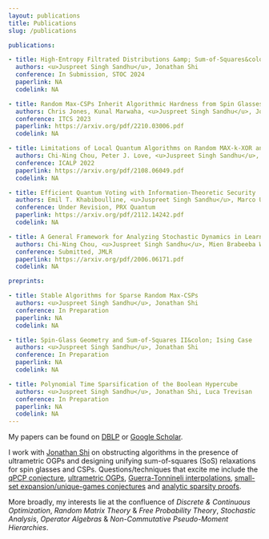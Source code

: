 ```yaml
---
layout: publications
title: Publications
slug: /publications

publications:

- title: High-Entropy Filtrated Distributions &amp; Sum-of-Squares&colon; Spherical Case
  authors: <u>Juspreet Singh Sandhu</u>, Jonathan Shi
  conference: In Submission, STOC 2024
  paperlink: NA
  codelink: NA

- title: Random Max-CSPs Inherit Algorithmic Hardness from Spin Glasses
  authors: Chris Jones, Kunal Marwaha, <u>Juspreet Singh Sandhu</u>, Jonathan Shi
  conference: ITCS 2023
  paperlink: https://arxiv.org/pdf/2210.03006.pdf
  codelink: NA

- title: Limitations of Local Quantum Algorithms on Random MAX-k-XOR and Beyond
  authors: Chi-Ning Chou, Peter J. Love, <u>Juspreet Singh Sandhu</u>, Jonathan Shi
  conference: ICALP 2022
  paperlink: https://arxiv.org/pdf/2108.06049.pdf
  codelink: NA

- title: Efficient Quantum Voting with Information-Theoretic Security
  authors: Emil T. Khabiboulline, <u>Juspreet Singh Sandhu</u>, Marco Ugo Gambetta, Mikhail D. Lukin, Johannes Borregaard
  conference: Under Revision, PRX Quantum
  paperlink: https://arxiv.org/pdf/2112.14242.pdf
  codelink: NA

- title: A General Framework for Analyzing Stochastic Dynamics in Learning Algorithms
  authors: Chi-Ning Chou, <u>Juspreet Singh Sandhu</u>, Mien Brabeeba Wang, Tiancheng Yu
  conference: Submitted, JMLR
  paperlink: https://arxiv.org/pdf/2006.06171.pdf
  codelink: NA

preprints:

- title: Stable Algorithms for Sparse Random Max-CSPs
  authors: <u>Juspreet Singh Sandhu</u>, Jonathan Shi
  conference: In Preparation
  paperlink: NA
  codelink: NA

- title: Spin-Glass Geometry and Sum-of-Squares II&colon; Ising Case
  authors: <u>Juspreet Singh Sandhu</u>, Jonathan Shi
  conference: In Preparation
  paperlink: NA
  codelink: NA

- title: Polynomial Time Sparsification of the Boolean Hypercube
  authors: <u>Juspreet Singh Sandhu</u>, Jonathan Shi, Luca Trevisan
  conference: In Preparation
  paperlink: NA
  codelink: NA
---
```


My papers can be found on [DBLP](https://dblp.org/pid/299/8207.html) or [Google Scholar](https://scholar.google.com/citations?user=2G4gViMAAAAJ).
<br/>

I work with [Jonathan Shi](https://jshi.science/) on obstructing algorithms in the presence of ultrametric OGPs and designing unifying sum-of-squares (SoS) relaxations for spin glasses and CSPs. Questions/techniques that excite me include the <a href="https://arxiv.org/pdf/1309.7495.pdf">qPCP conjecture</a>, <a href="https://arxiv.org/pdf/2110.07847.pdf">ultrametric OGPs</a>, <a href="https://arxiv.org/pdf/2210.03006.pdf">Guerra-Tonnineli interpolations</a>, <a href="https://www.dsteurer.org/paper/expansion.pdf">small-set expansion/unique-games conjectures</a> and <a href="https://arxiv.org/pdf/1512.02337.pdf">analytic sparsity proofs</a>. <br/>

More broadly, my interests lie at the confluence of _Discrete & Continuous Optimization_, _Random Matrix Theory_ & _Free Probability Theory_, _Stochastic Analysis_, _Operator Algebras_ & _Non-Commutative Pseudo-Moment Hierarchies_.
